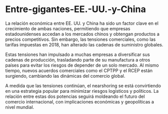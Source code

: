 # Entre-gigantes-EE.-UU.-y-China
La relación económica entre EE. UU. y China ha sido un factor clave en el crecimiento de ambas naciones, permitiendo que empresas estadounidenses accedan a los mercados chinos y obtengan productos a precios competitivos. Sin embargo, las tensiones comerciales, como las tarifas impuestas en 2018, han alterado las cadenas de suministro globales.

Estas tensiones han impulsado a muchas empresas a diversificar sus cadenas de producción, trasladando parte de su manufactura a otros países para evitar los riesgos de depender de un solo mercado. Al mismo tiempo, nuevos acuerdos comerciales como el CPTPP y el RCEP están surgiendo, cambiando las dinámicas del comercio global.

A medida que las tensiones continúan, el nearshoring se está convirtiendo en una estrategia popular para minimizar riesgos logísticos y políticos. La relación entre estas dos potencias seguirá moldeando el futuro del comercio internacional, con implicaciones económicas y geopolíticas a nivel mundial.
